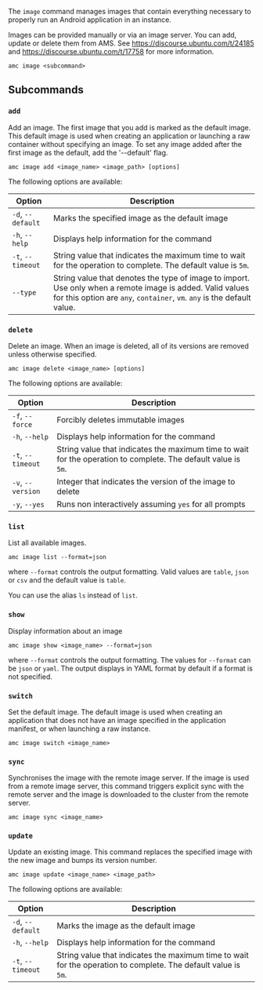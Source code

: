 The `image` command manages images that contain everything necessary to properly run an Android application in an instance.

Images can be provided manually or via an image server. You can add, update or
delete them from AMS. See https://discourse.ubuntu.com/t/24185 and
https://discourse.ubuntu.com/t/17758 for more information.

    amc image <subcommand>

## Subcommands

### `add`
Add an image. The first image that you add is marked as the default image. This default image is used when creating an application or launching a raw container without specifying an image. To set any image added after the first image as the default, add the '--default' flag.

    amc image add <image_name> <image_path> [options]

The following options are available:

|Option|Description|
|------|-----------|
| `-d`, `--default` | Marks the specified image as the default image |
| `-h`, `--help` | Displays help information for the command |
| `-t`, `--timeout` | String value that indicates the maximum time to wait for the operation to complete. The default value is `5m`. |
| `--type` | String value that denotes the type of image to import. Use only when a remote image is added. Valid values for this option are `any`, `container`, `vm`. `any` is the default value. |

### `delete`
Delete an image. When an image is deleted, all of its versions are removed unless otherwise specified.

    amc image delete <image_name> [options]

The following options are available:

|Option|Description|
|------|-----------|
| `-f`, `--force` |  Forcibly deletes immutable images |
| `-h`, `--help` | Displays help information for the command |
| `-t`, `--timeout` |  String value that indicates the maximum time to wait for the operation to complete. The default value is `5m`. |
| `-v`, `--version` | Integer that indicates the version of the image to delete |
| `-y`, `--yes` | Runs non interactively assuming `yes` for all prompts |

### `list`
List all available images.

    amc image list --format=json

where `--format` controls the output formatting. Valid values are `table`, `json` or `csv` and the default value is `table`.

You can use the alias `ls` instead of `list`.

### `show`
Display information about an image

    amc image show <image_name> --format=json

where `--format` controls the output formatting. The values for `--format` can be `json` or `yaml`. The output displays in YAML format by default if a format is not specified.

### `switch`
Set the default image. The default image is used when creating an application that does not have an image specified in the application manifest, or when launching a raw instance.

    amc image switch <image_name>

### `sync`
Synchronises the image with the remote image server. If the image is used from a remote image server, this command triggers explicit sync with the remote server and the image is downloaded to the cluster from the remote server.

    amc image sync <image_name>

### `update`
Update an existing image. This command replaces the specified image with the new image and bumps its version number.

    amc image update <image_name> <image_path>

The following options are available:

|Option|Description|
|------|-----------|
|`-d`, `--default` | Marks the image as the default image |
| `-h`, `--help` | Displays help information for the command |
|`-t`, `--timeout` |  String value that indicates the maximum time to wait for the operation to complete. The default value is `5m`. |

